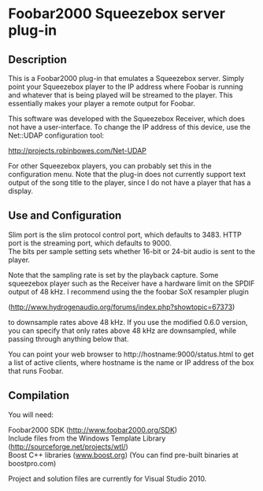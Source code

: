 Foobar2000 Squeezebox server plug-in
====================================

Description
-----------

This is a Foobar2000 plug-in that emulates a Squeezebox server.
Simply point your Squeezebox player to the IP address where Foobar 
is running and whatever that is being played will be streamed to
the player.  This essentially makes your player a remote output
for Foobar.

This software was developed with the Squeezebox Receiver, which
does not have a user-interface.  To change the IP address of
this device, use the Net::UDAP configuration tool:

http://projects.robinbowes.com/Net-UDAP

For other Squeezebox players, you can probably set this in the
configuration menu.  Note that the plug-in does not currently
support text output of the song title to the player, since I
do not have a player that has a display.


Use and Configuration
---------------------

Slim port is the slim protocol control port, which defaults to 3483.
HTTP port is the streaming port, which defaults to 9000.  
The bits per sample setting sets whether 16-bit or 24-bit audio 
is sent to the player.  

Note that the sampling rate is set by the playback capture.
Some squeezebox player such as the Receiver have a hardware
limit on the SPDIF output of 48 kHz.  I recommend using the
the foobar SoX resampler plugin 

(http://www.hydrogenaudio.org/forums/index.php?showtopic=67373)

to downsample rates above 48 kHz.  If you use the modified
0.6.0 version, you can specify that only rates above 48 kHz
are downsampled, while passing through anything below that.

You can point your web browser to http://hostname:9000/status.html
to get a list of active clients, where hostname is the name
or IP address of the box that runs Foobar.


Compilation
-----------

You will need:

Foobar2000 SDK (http://www.foobar2000.org/SDK)  
Include files from the Windows Template Library (http://sourceforge.net/projects/wtl/)  
Boost C++ libraries (www.boost.org) (You can find pre-built binaries at boostpro.com)

Project and solution files are currently for Visual Studio 2010.